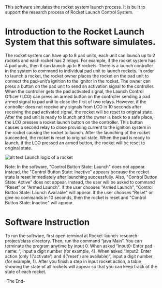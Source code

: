 This software simulates the rocket system launch process. It is built to support the research process of Rocket Launch Control System.

# Introduction to the Rocket Launch System that this software simulates.
The rocket system can have up to 8 pad units, each unit can launch up to 2 rockets and each rocket has 2 relays. For example, if the rocket system has 4 pad units, then it can launch up to 8 rockets. There is a launch controller in the system to command to individual pad unit to launch rockets. In order to launch a rocket, the rocket owner places the rocket on the pad unit to connect the pad-unit’s ignition to the ignitor in the rocket. The owner can press a button on the pad unit to send an activation signal to the controller. When the controller gets the pad activated signal, the Launch Control Officer (LCO) can press an armed button on the controller sending a pad armed signal to pad unit to close the first of two relays. However, if the controller does not receive any signals from LCO in 10 seconds after receiving the pad activated signal, the rocket will be reset to original state. After the pad unit is ready to launch and the owner is back to a safe place, the LCO presses a rocket launch button on the controller. This button causes a second relay to close providing current to the ignition system in the rocket causing the rocket to launch. After the launching of the rocket succeeded, the rocket is reset to original state. When the pad is ready to launch, if the LCO pressed an armed button, the rocket will be reset to original state.

![alt text](https://github.com/An-Nguyen-profile-umn/Test-repo/blob/main/Launch%20logic.png)
Launch logic of a rocket

Note: In the software, "Control Button State: Launch" does not appear. Instead, the "Control Button State: Inactive" appears because the rocket state is reset immediately after launching successfully. Also, "Control Button State: Active" does not appear. Instead, the user will be asked to command "Reset" or "Armed Launch". If the user chooses "Armed Launch", "Control Button State: Launch Available" will appear. If the user chooses "Reset" or give no commands in 10 seconds, then the rocket is reset and "Control Button State: Inactive" will appear.

# Software Instruction
To run the software, first open terminal at Rocket-launch-research-project/class directory. Then, run the command “java Main”. You can terminate the program anytime by input 0. When asked “Input0: Enter pad name: “, input a digit number (for example, 4). When asked “Input2: Enter action (only 1('activate') and 4('reset') are available)”, input a digit number (for example, 1).
After you finish a step in input rocket action, a table showing the state of all rockets will appear so that you can keep track of the state of each rocket.

-The End-
